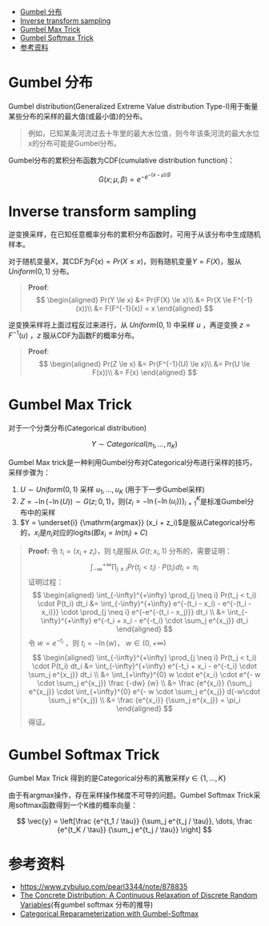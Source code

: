 <!-- MarkdownTOC autolink="true" autoanchor="false"  -->

- [Gumbel 分布](#gumbel-%E5%88%86%E5%B8%83)
- [Inverse transform sampling](#inverse-transform-sampling)
- [Gumbel Max Trick](#gumbel-max-trick)
- [Gumbel Softmax Trick](#gumbel-softmax-trick)
- [参考资料](#%E5%8F%82%E8%80%83%E8%B5%84%E6%96%99)

<!-- /MarkdownTOC -->

# Gumbel 分布

Gumbel distribution(Generalized Extreme Value distribution Type-I)用于衡量某些分布的采样的最大值(或最小值)的分布。

> 例如，已知某条河流过去十年里的最大水位值，则今年该条河流的最大水位x的分布可能是Gumbel分布。

Gumbel分布的累积分布函数为CDF(cumulative distribution function)：

$$
G(x;\mu,\beta) = e^{-e^{-(x-\mu)/\beta}}
$$

# Inverse transform sampling

逆变换采样，在已知任意概率分布的累积分布函数时，可用于从该分布中生成随机样本。

对于随机变量$X$，其CDF为$F(x)=Pr(X \le x)$，则有随机变量$Y=F(X)$，服从 $Uniform(0,1)$ 分布。

> __Proof__:
   $$
   \begin{aligned}
   Pr(Y \le x) &= Pr(F(X) \le x)\\
   &= Pr(X \le F^{-1}(x))\\
   &= F(F^{-1}(x)) = x
   \end{aligned}
   $$

逆变换采样将上面过程反过来进行，从 $Uniform(0,1)$ 中采样 $u$ ，再逆变换 $z = F^{-1}(u)$ ，$z$ 服从CDF为函数F的概率分布。

> __Proof__:
   $$
   \begin{aligned}
   Pr(Z \le x) &= Pr(F^{-1}(U) \le x)\\
   &= Pr(U \le F(x))\\
   &= F(x)
   \end{aligned}
   $$

# Gumbel Max Trick

对于一个分类分布(Categorical distribution)

$$Y \sim Categorical(\pi_1,\dots,\pi_K)$$

Gumbel Max trick是一种利用Gumbel分布对Categorical分布进行采样的技巧，采样步骤为：

1. $U \sim Uniform(0,1)$ 采样 $u_1,\dots,u_K$ (用于下一步Gumbel采样)
2. $Z = -\ln(-\ln(U)) \sim G(z;0,1)$，则$\{z_i = -\ln(-\ln(u_i))\}_{i=1}^K$是标准Gumbel分布中的采样
3. $Y = \underset{i} {\mathrm{argmax}} (x_i + z_i)$是服从Categorical分布的，$x_i$是$\pi_i$对应的logits(即$x_i = ln(\pi_i)+C$)

> __Proof:__
   令 $t_i = (x_i + z_i)$，则 $t_i$是服从 $G(t;x_i,1)$ 分布的，需要证明：
   $$
   \int_{-\infty}^{+\infty} \prod_{j \neq i} Pr(t_j < t_i) \cdot P(t_i) dt_i = \pi_i
   $$
   证明过程：
   $$
   \begin{aligned} \int_{-\infty}^{+\infty} \prod_{j \neq i} Pr(t_j < t_i) \cdot P(t_i) dt_i &= \int_{-\infty}^{+\infty} e^{-(t_i - x_i) - e^{-(t_i - x_i)}} \cdot \prod_{j \neq i} e^{-e^{-(t_i - x_j)}} dt_i \\
   &= \int_{-\infty}^{+\infty} e^{-t_i + x_i - e^{-t_i} \cdot \sum_j e^{x_j}} dt_i \end{aligned}
   $$
   令 $w = e^{-t_i}$ ，则 $t_i = -\ln(w)$， $w \in (0,+\infty)$
   $$
   \begin{aligned} \int_{-\infty}^{+\infty} \prod_{j \neq i} Pr(t_j < t_i) \cdot P(t_i) dt_i &= \int_{-\infty}^{+\infty} e^{-t_i + x_i - e^{-t_i} \cdot \sum_j e^{x_j}} dt_i \\
   &= \int_{+\infty}^{0} w \cdot e^{x_i} \cdot e^{- w \cdot \sum_j e^{x_j}} \frac {-dw} {w} \\
   &= \frac {e^{x_i}} {\sum_j e^{x_j}} \cdot \int_{+\infty}^{0} e^{- w \cdot \sum_j e^{x_j}} d(-w\cdot \sum_j e^{x_j}) \\
   &= \frac {e^{x_i}} {\sum_j e^{x_j}} = \pi_i \end{aligned}
   $$
   得证。

# Gumbel Softmax Trick

Gumbel Max Trick 得到的是Categorical分布的离散采样$y \in \{1,\dots,K\}$

由于有argmax操作，存在采样操作梯度不可导的问题。Gumbel Softmax Trick采用softmax函数得到一个K维的概率向量：

$$
\vec{y} = \left[\frac {e^{t_1 / \tau}} {\sum_j e^{t_j / \tau}}, \dots, \frac {e^{t_K / \tau}} {\sum_j e^{t_j / \tau}} \right]
$$

# 参考资料

- <https://www.zybuluo.com/pearl3344/note/878835>
- [The Concrete Distribution: A Continuous Relaxation of Discrete Random Variables](https://arxiv.org/abs/1611.00712)(有gumbel softmax 分布的推导)
- [Categorical Reparameterization with Gumbel-Softmax](https://arxiv.org/abs/1611.01144)
